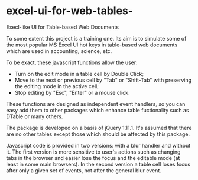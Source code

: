 # excel-ui-for-web-tables-
Execl-like UI for Table-based Web Documents

To some extent this project is a training one. Its aim is to simulate some of the most popular MS Excel UI hot keys in table-based web documents which are used in accounting, science, etc. 

To be exact, these javascript functions allow the user:
 - Turn on the edit mode in a table cell by Double Click;
 - Move to the next or previous cell by "Tab" or "Shift-Tab" with preserving the editing mode in the active cell; 
 - Stop editing by "Esc", "Enter" or a mouse click. 
 
These functions are designed as independent event handlers, so you can easy add them to other packages which enhance table fuctionality such as DTable or many others.

The package is developed on a basis of jQuery 1.11.1. It's assumed that there are no other tables except those which should be affected by this package. 

Javascript code is provided in two versions: with a blur handler and without it. The first version is more sensitive to user's actions such as changing tabs in the browser and easier lose the focus and the editable mode (at least in some main browsers). In the second version a table cell loses focus after only a given set of events, not after the general blur event.
